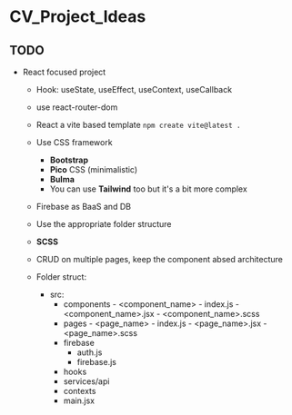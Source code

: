 # CV_Project_Ideas

## TODO

- React focused project
    - Hook: useState, useEffect, useContext, useCallback
    - use react-router-dom
    - React a vite based template
    `npm create vite@latest .`
    - Use CSS framework
        - **Bootstrap**
        - **Pico** CSS (minimalistic)
        - **Bulma**
        - You can use **Tailwind** too but it's a bit more complex
    - Firebase as BaaS and DB
    - Use the appropriate folder structure
    - **SCSS**
    - CRUD on multiple pages, keep the component absed architecture

    - Folder struct:
        - src:
            - components
                    - <component_name>
                    - index.js
                    - <component_name>.jsx
                    - <component_name>.scss
            - pages
                    - <page_name>
                    - index.js
                    - <page_name>.jsx
                    - <page_name>.scss
            - firebase
                - auth.js
                - firebase.js
            - hooks
            - services/api
            - contexts
            - main.jsx